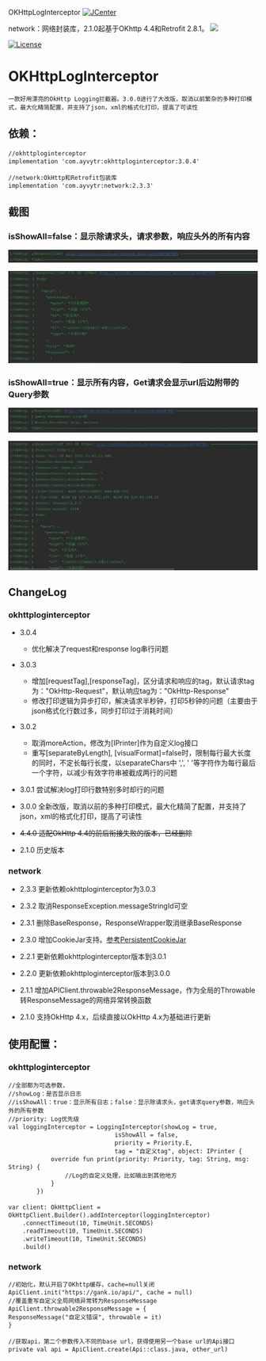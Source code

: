 OKHttpLogInterceptor [![JCenter](https://img.shields.io/badge/jCenter-3.0.4-re.svg)](https://bintray.com/ayvytr/maven/okhttploginterceptor/_latestVersion)

network：网络封装库，2.1.0起基于OKhttp 4.4和Retrofit 2.8.1。 [![](https://img.shields.io/badge/jCenter-2.3.3-re.svg)](https://bintray.com/ayvytr/maven/network/_latestVersion)

[![License](https://img.shields.io/badge/License-Apache--2.0%20-blue.svg)](license)

# OKHttpLogInterceptor
	一款好用漂亮的OkHttp Logging拦截器。3.0.0进行了大改版，取消以前繁杂的多种打印模式，最大化精简配置，并支持了json，xml的格式化打印，提高了可读性



## 依赖：

    //okhttploginterceptor
    implementation 'com.ayvytr:okhttploginterceptor:3.0.4'
    
    //network:OkHttp和Retrofit包装库
    implementation 'com.ayvytr:network:2.3.3'







## 截图

### isShowAll=false：显示除请求头，请求参数，响应头外的所有内容



![](photos/request-get.jpg)



![](photos/response-get.jpg)



### isShowAll=true：显示所有内容，Get请求会显示url后边附带的Query参数



![](photos/request-get-all.jpg)




![](photos/response-get-all.jpg)





## ChangeLog

### okhttploginterceptor
* 3.0.4
  * 优化解决了request和response log串行问题

* 3.0.3  
  * 增加[requestTag],[responseTag]，区分请求和响应的tag，默认请求tag为："OkHttp-Request"，默认响应tag为："OkHttp-Response"
  * 修改打印逻辑为异步打印，解决请求半秒钟，打印5秒钟的问题（主要由于json格式化行数过多，同步打印过于消耗时间）

* 3.0.2 
  * 取消moreAction，修改为[IPrinter]作为自定义log接口
  * 重写[separateByLength], [visualFormat]=false时，限制每行最大长度的同时，不定长每行长度，以separateChars中 ',', ' '等字符作为每行最后一个字符，以减少有效字符串被截成两行的问题

* 3.0.1 尝试解决log打印行数特别多时却行的问题

* 3.0.0 全新改版，取消以前的多种打印模式，最大化精简了配置，并支持了json，xml的格式化打印，提高了可读性

* ~~4.4.0 适配OkHttp 4.4的前后衔接失败的版本，已经删除~~

* 2.1.0 历史版本



### network

* 2.3.3  更新依赖okhttploginterceptor为3.0.3

* 2.3.2  取消ResponseException.messageStringId可空

* 2.3.1  删除BaseResponse，ResponseWrapper取消继承BaseResponse

* 2.3.0  增加CookieJar支持。[参考PersistentCookieJar](https://github.com/franmontiel/PersistentCookieJar)

* 2.2.1  更新依赖okhttploginterceptor版本到3.0.1

* 2.2.0  更新依赖okhttploginterceptor版本到3.0.0

* 2.1.1  增加APIClient.throwable2ResponseMessage，作为全局的Throwable转ResponseMessage的网络异常转换函数
* 2.1.0  支持OkHttp 4.x，后续直接以OkHttp 4.x为基础进行更新



## 使用配置：

### okhttploginterceptor

	//全部都为可选参数，
	//showLog：是否显示日志
	//isShowAll：true：显示所有日志；false：显示除请求头，get请求query参数，响应头外的所有参数
	//priority: Log优先级
	val loggingInterceptor = LoggingInterceptor(showLog = true,
	                              isShowAll = false,
	                              priority = Priority.E,
	                              tag = "自定义tag", object: IPrinter {
	            override fun print(priority: Priority, tag: String, msg: String) {
	                //Log的自定义处理，比如输出到其他地方
	            }
	        })
	    
	var client: OkHttpClient = OkHttpClient.Builder().addInterceptor(loggingInterceptor)
	    .connectTimeout(10, TimeUnit.SECONDS)
	    .readTimeout(10, TimeUnit.SECONDS)
	    .writeTimeout(10, TimeUnit.SECONDS)
	    .build()

### network

```
//初始化，默认开启了OKhttp缓存，cache=null关闭
ApiClient.init("https://gank.io/api/", cache = null)
//覆盖重写自定义全局网络异常转为ResponseMessage
ApiClient.throwable2ResponseMessage = {
ResponseMessage("自定义错误", throwable = it)
}

//获取api，第二个参数传入不同的base url，获得使用另一个base url的Api接口
private val api = ApiClient.create(Api::class.java, other_url)

```



